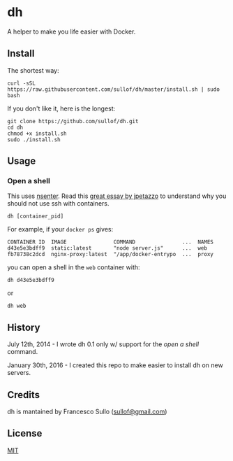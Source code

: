 # dh

A helper to make you life easier with Docker.

## Install

The shortest way:

```
curl -sSL https://raw.githubusercontent.com/sullof/dh/master/install.sh | sudo bash
```

If you don't like it, here is the longest:

```
git clone https://github.com/sullof/dh.git
cd dh
chmod +x install.sh
sudo ./install.sh
```

## Usage

### Open a shell

This uses [nsenter](https://github.com/jpetazzo/nsenter). Read this [great essay by jpetazzo](https://jpetazzo.github.io/2014/06/23/docker-ssh-considered-evil/) to understand why you should not use ssh with containers.

```
dh [container_pid]
```

For example, if your `docker ps` gives:

```
CONTAINER ID  IMAGE               COMMAND               ...  NAMES
d43e5e3bdff9  static:latest       "node server.js"      ...  web
fb78738c2dcd  nginx-proxy:latest  "/app/docker-entrypo  ...  proxy
```

you can open a shell in the `web` container with:

```
dh d43e5e3bdff9
```

or 

```
dh web
```

## History

July 12th, 2014 - I wrote dh 0.1 only w/ support for the _open a shell_ command.

January 30th, 2016 - I created this repo to make easier to install dh on new servers.

## Credits

dh is mantained by Francesco Sullo (<sullof@gmail.com>)

## License 

[MIT](https://opensource.org/licenses/MIT)


